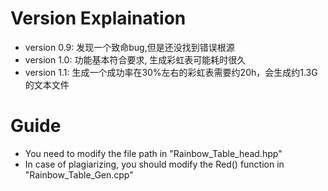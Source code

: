 # Version Explaination
* version 0.9: 发现一个致命bug,但是还没找到错误根源
* version 1.0: 功能基本符合要求, 生成彩虹表可能耗时很久
* version 1.1: 生成一个成功率在30%左右的彩虹表需要约20h，会生成约1.3G的文本文件

# Guide
* You need to modify the file path in "Rainbow_Table_head.hpp"
* In case of plagiarizing, you should modify the Red() function in "Rainbow_Table_Gen.cpp"
